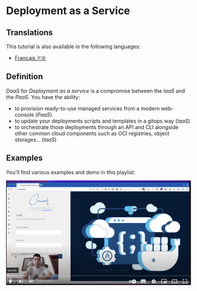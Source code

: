 # Deployment as a Service

## Translations

This tutorial is also available in the following languages:
* [Français 🇫🇷](../translations/fr/tutorials/daas.md)

## Definition

_DaaS_ for _Deployment as a service_ is a compromise between the _IaaS_ and the _PaaS_. You have the ability:
* to provision ready-to-use managed services from a modern web-console (_PaaS_)
* to update your deployments scripts and templates in a gitops way (_IaaS_)
* to orchestrate those deployments through an API and CLI alongside other common cloud components such as OCI registries, object storages... (_IaaS_)

[^1]: _Infrastructure as a service_
[^2]: _Platform as a service_

## Examples

You'll find various examples and demo in this playlist:

[![demo_playlist](../img/demo_1.png)](https://youtube.com/playlist?list=PLVa_2sL_l0msxUnmaSpLAGlwOxizXWjht)
